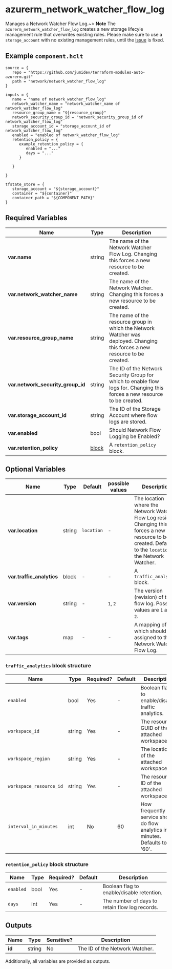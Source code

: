 # azurerm_network_watcher_flow_log

Manages a Network Watcher Flow Log.~> **Note** The `azurerm_network_watcher_flow_log` creates a new storage lifecyle management rule that overwrites existing rules. Please make sure to use a `storage_account` with no existing management rules, until the [issue](https://github.com/hashicorp/terraform-provider-azurerm/issues/6935) is fixed.

## Example `component.hclt`

```hcl
source = {
   repo = "https://github.com/jumidev/terraform-modules-auto-azurerm.git" 
   path = "network/network_watcher_flow_log" 
}

inputs = {
   name = "name of network_watcher_flow_log" 
   network_watcher_name = "network_watcher_name of network_watcher_flow_log" 
   resource_group_name = "${resource_group}" 
   network_security_group_id = "network_security_group_id of network_watcher_flow_log" 
   storage_account_id = "storage_account_id of network_watcher_flow_log" 
   enabled = "enabled of network_watcher_flow_log" 
   retention_policy = {
      example_retention_policy = {
         enabled = "..."   
         days = "..."   
      }
  
   }
 
}

tfstate_store = {
   storage_account = "${storage_account}" 
   container = "${container}" 
   container_path = "${COMPONENT_PATH}" 
}

```

## Required Variables

| Name | Type |  Description |
| ---- | --------- |  ----------- |
| **var.name** | string |  The name of the Network Watcher Flow Log. Changing this forces a new resource to be created. | 
| **var.network_watcher_name** | string |  The name of the Network Watcher. Changing this forces a new resource to be created. | 
| **var.resource_group_name** | string |  The name of the resource group in which the Network Watcher was deployed. Changing this forces a new resource to be created. | 
| **var.network_security_group_id** | string |  The ID of the Network Security Group for which to enable flow logs for. Changing this forces a new resource to be created. | 
| **var.storage_account_id** | string |  The ID of the Storage Account where flow logs are stored. | 
| **var.enabled** | bool |  Should Network Flow Logging be Enabled? | 
| **var.retention_policy** | [block](#retention_policy-block-structure) |  A `retention_policy` block. | 

## Optional Variables

| Name | Type |  Default  |  possible values |  Description |
| ---- | --------- |  ----------- | ----------- | ----------- |
| **var.location** | string |  `location`  |  -  |  The location where the Network Watcher Flow Log resides. Changing this forces a new resource to be created. Defaults to the `location` of the Network Watcher. | 
| **var.traffic_analytics** | [block](#traffic_analytics-block-structure) |  -  |  -  |  A `traffic_analytics` block. | 
| **var.version** | string |  -  |  `1`, `2`  |  The version (revision) of the flow log. Possible values are `1` and `2`. | 
| **var.tags** | map |  -  |  -  |  A mapping of tags which should be assigned to the Network Watcher Flow Log. | 

### `traffic_analytics` block structure

| Name | Type | Required? | Default | Description |
| ---- | ---- | --------- | ------- | ----------- |
| `enabled` | bool | Yes | - | Boolean flag to enable/disable traffic analytics. |
| `workspace_id` | string | Yes | - | The resource GUID of the attached workspace. |
| `workspace_region` | string | Yes | - | The location of the attached workspace. |
| `workspace_resource_id` | string | Yes | - | The resource ID of the attached workspace. |
| `interval_in_minutes` | int | No | 60 | How frequently service should do flow analytics in minutes. Defaults to '60'. |

### `retention_policy` block structure

| Name | Type | Required? | Default | Description |
| ---- | ---- | --------- | ------- | ----------- |
| `enabled` | bool | Yes | - | Boolean flag to enable/disable retention. |
| `days` | int | Yes | - | The number of days to retain flow log records. |



## Outputs

| Name | Type | Sensitive? | Description |
| ---- | ---- | --------- | --------- |
| **id** | string | No  | The ID of the Network Watcher. | 

Additionally, all variables are provided as outputs.
